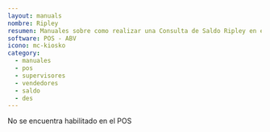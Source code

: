 ```yaml
---
layout: manuals
nombre: Ripley
resumen: Manuales sobre como realizar una Consulta de Saldo Ripley en el equipo POS.
software: POS - ABV
icono: mc-kiosko
category:
  - manuales
  - pos
  - supervisores
  - vendedores
  - saldo
  - des
---
```

No se encuentra habilitado en el POS